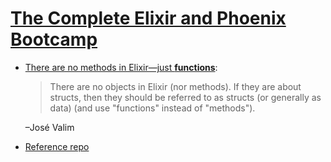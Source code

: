 # [The Complete Elixir and Phoenix Bootcamp](https://www.udemy.com/the-complete-elixir-and-phoenix-bootcamp-and-tutorial)

  - [There are no methods in Elixir—just **functions**](https://elixirforum.com/t/there-are-no-methods-in-elixir-just-functions/2451):

    > There are no objects in Elixir (nor methods). If they are about structs, then they should be referred to as structs (or generally as data) (and use "functions" instead of "methods").

    –José Valim

  - [Reference repo](https://github.com/StephenGrider/ElixirCode)
